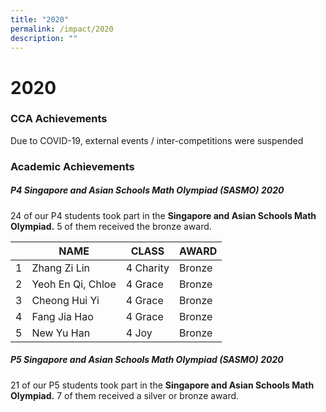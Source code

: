 ```yaml
---
title: "2020"
permalink: /impact/2020
description: ""
---
```

# **2020**

### CCA Achievements

Due to COVID-19, external events / inter-competitions were suspended

### Academic Achievements

##### P4 Singapore and Asian Schools Math Olympiad (SASMO) 2020

24 of our P4 students took part in the **Singapore and Asian Schools Math Olympiad.** 5 of them received the bronze award.

|   	| NAME 	| CLASS 	| AWARD 	|
|---	|---	|---	|---	|
| 1 	| Zhang Zi Lin 	| 4 Charity 	| Bronze 	|
| 2 	| Yeoh En Qi, Chloe 	| 4 Grace 	| Bronze 	|
| 3 	| Cheong Hui Yi 	| 4 Grace 	| Bronze 	|
| 4 	| Fang Jia Hao 	| 4 Grace 	| Bronze 	|
| 5 	| New Yu Han 	| 4 Joy 	| Bronze 	|


##### P5 Singapore and Asian Schools Math Olympiad (SASMO) 2020

21 of our P5 students took part in the **Singapore and Asian Schools Math Olympiad.** 7 of them received a silver or bronze award.